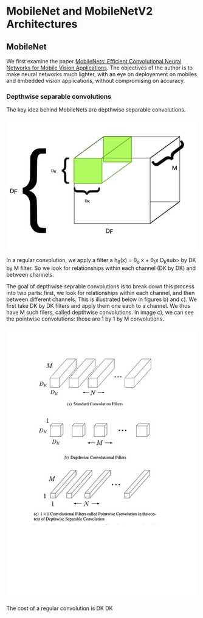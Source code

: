 # MobileNet and MobileNetV2 Architectures

## MobileNet

We first examine the paper [MobileNets: Efficient Convolutional Neural Networks for Mobile Vision Applications](https://arxiv.org/abs/1704.04861). The objectives of the author is to make neural networks much lighter, with an eye on deployement on mobiles and embedded vision applications, without compromising on accuracy.

### Depthwise separable convolutions
 
The key idea behind MobileNets are depthwise separable convolutions.

![](RegularConvolution.png)

In a regular convolution, we apply a filter a h<sub>&theta;</sub>(x) = &theta;<sub>o</sub> x + &theta;<sub>1</sub>x  D<sub>K</sub>sub> by DK by M filter. So we look for relationships within each channel (DK by DK) and between channels. 

The goal of depthwise seprable convolutions is to break down this process into two parts: first, we look for relationships within each channel, and then between different channels. This is illustrated below in figures b) and c). We first take DK by DK filters and apply them one each to a channel. We thus have M such filers, called depthwise convolutions. In image c), we can see the pointwise convolutions: those are 1 by 1 by M convolutions. 


![](Mobilenet.png)

The cost of a regular convolution is DK DK


